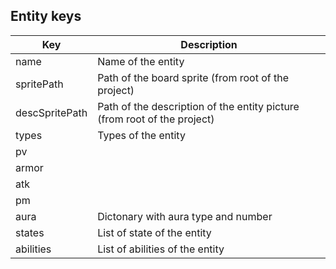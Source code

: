 ## Entity keys

| Key | Description |
|-----|-----------------|
| name | Name of the entity |
| spritePath | Path of the board sprite (from root of the project) |
| descSpritePath | Path of the description of the entity picture (from root of the project) |
| types | Types of the entity |
| pv |  |
| armor |  |
| atk |  |
| pm |  |
| aura | Dictonary with aura type and number |
| states | List of state of the entity |
| abilities | List of abilities of the entity |